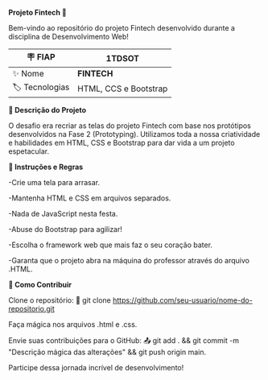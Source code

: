 **Projeto Fintech 🚀**

Bem-vindo ao repositório do projeto Fintech desenvolvido durante a disciplina de Desenvolvimento Web!

| :placard: FIAP | 1TDSOT  |
| -------------  | --- |
| :sparkles: Nome        | **FINTECH**
| :label: Tecnologias | HTML, CCS e Bootstrap

**🌟 Descrição do Projeto**

O desafio era recriar as telas do projeto Fintech com base nos protótipos desenvolvidos na Fase 2 (Prototyping). Utilizamos toda a nossa criatividade e habilidades em HTML, CSS e Bootstrap para dar vida a um projeto espetacular.

**🚦 Instruções e Regras**

-Crie uma tela para arrasar.

-Mantenha HTML e CSS em arquivos separados.

-Nada de JavaScript nesta festa.

-Abuse do Bootstrap para agilizar!

-Escolha o framework web que mais faz o seu coração bater.

-Garanta que o projeto abra na máquina do professor através do arquivo .HTML.

**🤖 Como Contribuir**

Clone o repositório: 🔄 git clone https://github.com/seu-usuario/nome-do-repositorio.git

Faça mágica nos arquivos .html e .css.

Envie suas contribuições para o GitHub: 📤 git add . && git commit -m "Descrição mágica das alterações" && git push origin main.

Participe dessa jornada incrível de desenvolvimento!
